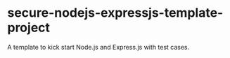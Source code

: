 # secure-nodejs-expressjs-template-project
A template to kick start Node.js and Express.js with test cases.
